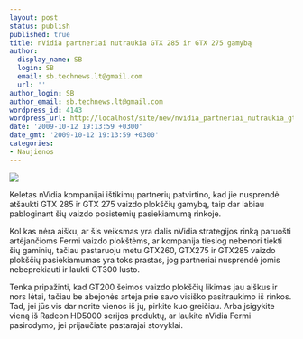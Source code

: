 ```yaml
---
layout: post
status: publish
published: true
title: nVidia partneriai nutraukia GTX 285 ir GTX 275 gamybą
author:
  display_name: SB
  login: SB
  email: sb.technews.lt@gmail.com
  url: ''
author_login: SB
author_email: sb.technews.lt@gmail.com
wordpress_id: 4143
wordpress_url: http://localhost/site/new/nvidia_partneriai_nutraukia_gtx_285_ir_gtx_275_gamyba/
date: '2009-10-12 19:13:59 +0300'
date_gmt: '2009-10-12 19:13:59 +0300'
categories:
- Naujienos
---
```

<div class="imgright"><img src="http://t3.gstatic.com/images?q=tbn:4O1nr9FyB5xQrM:http://images.pcworld.com/news/graphics/162453-GeForce_GTX_275_3qtr2_original.jpg"  /></div>
<p>Keletas nVidia kompanijai ištikimų partnerių patvirtino, kad jie nusprendė atšaukti GTX 285 ir GTX 275 vaizdo plokščių gamybą, taip dar labiau pabloginant šių vaizdo posistemių pasiekiamumą rinkoje.</p>
<p>Kol kas nėra aišku, ar šis veiksmas yra dalis nVidia strategijos rinką paruošti artėjančioms Fermi vaizdo plokštėms, ar kompanija tiesiog nebenori tiekti šių gaminių, tačiau pastaruoju metu GTX260, GTX275 ir GTX285 vaizdo plokščių pasiekiamumas yra toks prastas, jog partneriai nusprendė jomis nebeprekiauti ir laukti GT300 lusto.</p>
<p>Tenka pripažinti, kad GT200 šeimos vaizdo plokščių likimas jau aiškus ir nors lėtai, tačiau be abejonės artėja prie savo visiško pasitraukimo iš rinkos. Tad, jei jūs vis dar norite vienos iš jų, pirkite kuo greičiau. Arba įsigykite vieną iš Radeon HD5000 serijos produktų, ar laukite nVidia Fermi pasirodymo, jei prijaučiate pastarajai stovyklai.<br /></p>
